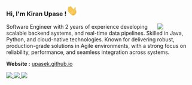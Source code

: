 ### Hi, I'm Kiran Upase !<img width="30" src="https://raw.githubusercontent.com/ABSphreak/ABSphreak/master/gifs/Hi.gif">

<!-- <img align="right" width="100" src="https://learncodeonline.in/mascot.png"> -->

<img align="right" width="100" src="https://cdn.dribbble.com/userupload/24432278/file/original-cd20cc71ddd02e9234e87d76a20edee4.gif">

Software Engineer with 2 years of experience developing scalable backend systems, and real-time data pipelines. Skilled in Java, Python, and cloud-native technologies. Known for delivering robust, production-grade solutions in Agile environments, with a strong focus on reliability, performance, and seamless integration across systems.

**Website :** [upasek.github.io](https://upasek.github.io/)



<a href="https://www.linkedin.com/in/kiranupase" rel="nofollow">
<img height="30" src="https://raw.githubusercontent.com/dheereshagrwal/colored-icons/abc7fd264f36c6a1e3fc16e1cd5e94735ec671d8/public/icons/linkedin/linkedin.svg" data-canonical-src="https://img.shields.io/badge/linkedin-blue.svg?&amp;style=for-the-badge&amp;logo=linkedin&amp;logoColor=white" style="max-width:80%;">
</a>
<a href="mailto:kvsupase@gmail.com" rel="nofollow">
<img height="30" src="https://raw.githubusercontent.com/dheereshagrwal/colored-icons/abc7fd264f36c6a1e3fc16e1cd5e94735ec671d8/public/icons/gmail/gmail.svg" data-canonical-src="https://img.shields.io/badge/twitter-%231DA1F2.svg?&amp;style=for-the-badge&amp;logo=twitter&amp;logoColor=white" style="max-width:80%;">
</a>
<a href="https://twitter.com/Kiranupase86" rel="nofollow">
<img height="30" src="https://raw.githubusercontent.com/dheereshagrwal/colored-icons/abc7fd264f36c6a1e3fc16e1cd5e94735ec671d8/public/icons/twitter/twitter.svg" data-canonical-src="https://img.shields.io/badge/twitter-%231DA1F2.svg?&amp;style=for-the-badge&amp;logo=twitter&amp;logoColor=white" style="max-width:80%;">
</a>





<!--

[<img src='images/LinkedIn2.png' width='20'>](https://www.linkedin.com/in/kiranupase/ "LinkedIn")
&ensp;&ensp;&ensp;&ensp;&ensp;&ensp;&ensp;
[<img src='images/mail.png' width='30'>](mailto:kvsupase@gmail.com "Mail")
&ensp;&ensp;&ensp;&ensp;&ensp;&ensp;&ensp;
[<img src='images/Twitter.png' width='20'>](https://twitter.com/Kiranupase86 "Twitter")



<!--
[<img src="images/LeetCode.png" width='20' height='20'> ](https://leetcode.com/KiranUpase/)

<!--
**upasek/upasek** is a ✨ _special_ ✨ repository because its `README.md` (this file) appears on your GitHub profile.

Here are some ideas to get you started:

- 🔭 I’m currently working on ...
- 🌱 I’m currently learning ...
- 👯 I’m looking to collaborate on ...
- 🤔 I’m looking for help with ...
- 💬 Ask me about ...
- 📫 How to reach me: ...
- 😄 Pronouns: ...
- ⚡ Fun fact: ...
- <img src="images/LeetCode.png" width='20' height='20'> [LeetCode](https://leetcode.com/KiranUpase/)
- ![LOC Mascot](https://learncodeonline.in/mascot.png)

<p align="right">
  <img width="120" src="https://learncodeonline.in/mascot.png" alt="Material Bread logo">
</p>
-->
